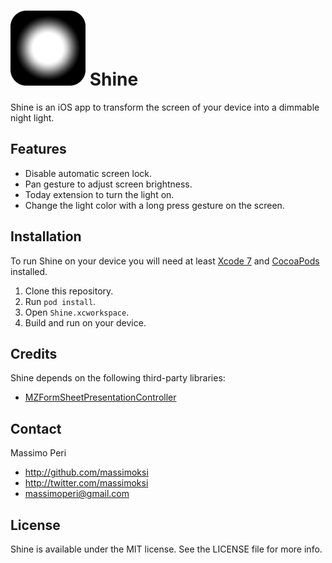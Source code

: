 # ![Shine](Assets/AppIcon-60@2x.png) Shine

Shine is an iOS app to transform the screen of your device into a dimmable night light.

## Features

- Disable automatic screen lock.
- Pan gesture to adjust screen brightness.
- Today extension to turn the light on.
- Change the light color with a long press gesture on the screen.

## Installation

To run Shine on your device you will need at least [Xcode 7](https://developer.apple.com/xcode/) and [CocoaPods](https://cocoapods.org/) installed.

1. Clone this repository.
2. Run `pod install`.
3. Open `Shine.xcworkspace`.
4. Build and run on your device.

## Credits

Shine depends on the following third-party libraries:

- [MZFormSheetPresentationController](https://github.com/m1entus/MZFormSheetPresentationController)

## Contact

Massimo Peri

- http://github.com/massimoksi
- http://twitter.com/massimoksi
- massimoperi@gmail.com

## License

Shine is available under the MIT license. See the LICENSE file for more info.
